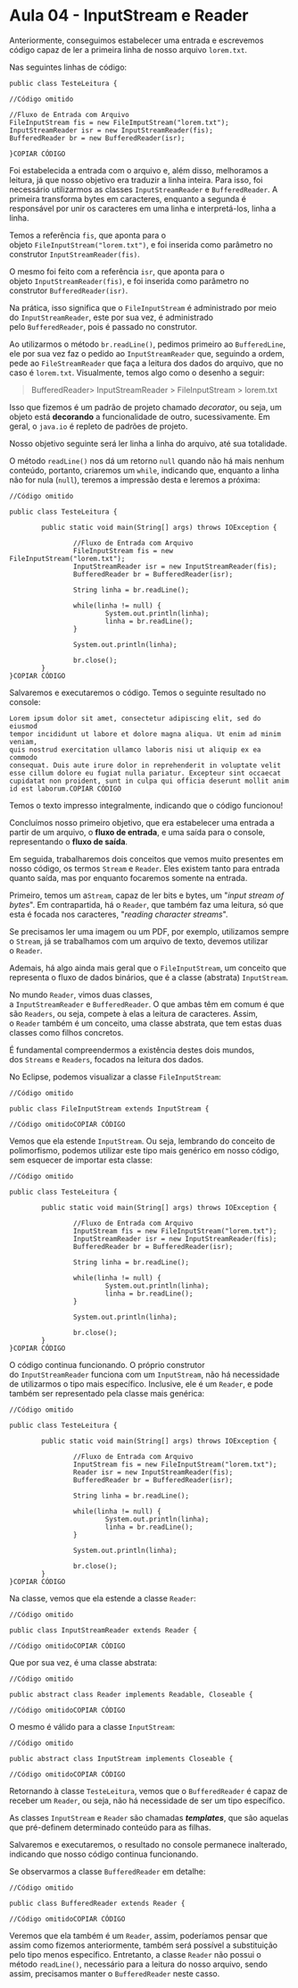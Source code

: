 # Aula 04 - InputStream e Reader

Anteriormente, conseguimos estabelecer uma entrada e escrevemos código capaz de ler a primeira linha de nosso arquivo `lorem.txt`.

Nas seguintes linhas de código:

```
public class TesteLeitura {

//Código omitido

//Fluxo de Entrada com Arquivo
FileInputStream fis = new FileImputStream("lorem.txt");
InputStreamReader isr = new InputStreamReader(fis);
BufferedReader br = new BufferedReader(isr);

}COPIAR CÓDIGO
```

Foi estabelecida a entrada com o arquivo e, além disso, melhoramos a leitura, já que nosso objetivo era traduzir a linha inteira. Para isso, foi necessário utilizarmos as classes `InputStreamReader` e `BufferedReader`. A primeira transforma bytes em caracteres, enquanto a segunda é responsável por unir os caracteres em uma linha e interpretá-los, linha a linha.

Temos a referência `fis`, que aponta para o objeto `FileInputStream("lorem.txt")`, e foi inserida como parâmetro no construtor `InputStreamReader(fis)`.

O mesmo foi feito com a referência `isr`, que aponta para o objeto `InputStreamReader(fis)`, e foi inserida como parâmetro no construtor `BufferedReader(isr)`.

Na prática, isso significa que o `FileInputStream` é administrado por meio do `InputStreamReader`, este por sua vez, é administrado pelo `BufferedReader`, pois é passado no construtor.

Ao utilizarmos o método `br.readLine()`, pedimos primeiro ao `BufferedLine`, ele por sua vez faz o pedido ao `InputStreamReader` que, seguindo a ordem, pede ao `FileStreamReader` que faça a leitura dos dados do arquivo, que no caso é `lorem.txt`. Visualmente, temos algo como o desenho a seguir:

> BufferedReader> InputStreamReader > FileInputStream > lorem.txt
> 

Isso que fizemos é um padrão de projeto chamado *decorator*, ou seja, um objeto está **decorando** a funcionalidade de outro, sucessivamente. Em geral, o `java.io` é repleto de padrões de projeto.

Nosso objetivo seguinte será ler linha a linha do arquivo, até sua totalidade.

O método `readLine()` nos dá um retorno `null` quando não há mais nenhum conteúdo, portanto, criaremos um `while`, indicando que, enquanto a linha não for nula (`null`), teremos a impressão desta e leremos a próxima:

```
//Código omitido

public class TesteLeitura {

        public static void main(String[] args) throws IOException {

                //Fluxo de Entrada com Arquivo
                FileInputStream fis = new FileInputStream("lorem.txt");
                InputStreamReader isr = new InputStreamReader(fis);
                BufferedReader br = BufferedReader(isr);

                String linha = br.readLine();

                while(linha != null) {
                        System.out.println(linha);
                        linha = br.readLine();
                }

                System.out.println(linha);

                br.close();
        }
}COPIAR CÓDIGO
```

Salvaremos e executaremos o código. Temos o seguinte resultado no console:

```
Lorem ipsum dolor sit amet, consectetur adipiscing elit, sed do eiusmod
tempor incididunt ut labore et dolore magna aliqua. Ut enim ad minim veniam,
quis nostrud exercitation ullamco laboris nisi ut aliquip ex ea commodo
consequat. Duis aute irure dolor in reprehenderit in voluptate velit
esse cillum dolore eu fugiat nulla pariatur. Excepteur sint occaecat
cupidatat non proident, sunt in culpa qui officia deserunt mollit anim
id est laborum.COPIAR CÓDIGO
```

Temos o texto impresso integralmente, indicando que o código funcionou!

Concluímos nosso primeiro objetivo, que era estabelecer uma entrada a partir de um arquivo, o **fluxo de entrada**, e uma saída para o console, representando o **fluxo de saída**.

Em seguida, trabalharemos dois conceitos que vemos muito presentes em nosso código, os termos `Stream` e `Reader`. Eles existem tanto para entrada quanto saída, mas por enquanto focaremos somente na entrada.

Primeiro, temos um a`Stream`, capaz de ler bits e bytes, um "*input stream of bytes*". Em contrapartida, há o `Reader`, que também faz uma leitura, só que esta é focada nos caracteres, "*reading character streams*".

Se precisamos ler uma imagem ou um PDF, por exemplo, utilizamos sempre o `Stream`, já se trabalhamos com um arquivo de texto, devemos utilizar o `Reader`.

Ademais, há algo ainda mais geral que o `FileInputStream`, um conceito que representa o fluxo de dados binários, que é a classe (abstrata) `InputStream`.

No mundo `Reader`, vimos duas classes, a `InputStreamReader` e `BufferedReader`. O que ambas têm em comum é que são `Readers`, ou seja, compete à elas a leitura de caracteres. Assim, o `Reader` também é um conceito, uma classe abstrata, que tem estas duas classes como filhos concretos.

É fundamental compreendermos a existência destes dois mundos, dos `Streams` e `Readers`, focados na leitura dos dados.

No Eclipse, podemos visualizar a classe `FileInputStream`:

```
//Código omitido

public class FileInputStream extends InputStream {

//Código omitidoCOPIAR CÓDIGO
```

Vemos que ela estende `InputStream`. Ou seja, lembrando do conceito de polimorfismo, podemos utilizar este tipo mais genérico em nosso código, sem esquecer de importar esta classe:

```
//Código omitido

public class TesteLeitura {

        public static void main(String[] args) throws IOException {

                //Fluxo de Entrada com Arquivo
                InputStream fis = new FileInputStream("lorem.txt");
                InputStreamReader isr = new InputStreamReader(fis);
                BufferedReader br = BufferedReader(isr);

                String linha = br.readLine();

                while(linha != null) {
                        System.out.println(linha);
                        linha = br.readLine();
                }

                System.out.println(linha);

                br.close();
        }
}COPIAR CÓDIGO
```

O código continua funcionando. O próprio construtor do `InputStreamReader` funciona com um `InputStream`, não há necessidade de utilizarmos o tipo mais específico. Inclusive, ele é um `Reader`, e pode também ser representado pela classe mais genérica:

```
//Código omitido

public class TesteLeitura {

        public static void main(String[] args) throws IOException {

                //Fluxo de Entrada com Arquivo
                InputStream fis = new FileInputStream("lorem.txt");
                Reader isr = new InputStreamReader(fis);
                BufferedReader br = BufferedReader(isr);

                String linha = br.readLine();

                while(linha != null) {
                        System.out.println(linha);
                        linha = br.readLine();
                }

                System.out.println(linha);

                br.close();
        }
}COPIAR CÓDIGO
```

Na classe, vemos que ela estende a classe `Reader`:

```
//Código omitido

public class InputStreamReader extends Reader {

//Código omitidoCOPIAR CÓDIGO
```

Que por sua vez, é uma classe abstrata:

```
//Código omitido

public abstract class Reader implements Readable, Closeable {

//Código omitidoCOPIAR CÓDIGO
```

O mesmo é válido para a classe `InputStream`:

```
//Código omitido

public abstract class InputStream implements Closeable {

//Código omitidoCOPIAR CÓDIGO
```

Retornando à classe `TesteLeitura`, vemos que o `BufferedReader` é capaz de receber um `Reader`, ou seja, não há necessidade de ser um tipo específico.

As classes `InputStream` e `Reader` são chamadas ***templates***, que são aquelas que pré-definem determinado conteúdo para as filhas.

Salvaremos e executaremos, o resultado no console permanece inalterado, indicando que nosso código continua funcionando.

Se observarmos a classe `BufferedReader` em detalhe:

```
//Código omitido

public class BufferedReader extends Reader {

//Código omitidoCOPIAR CÓDIGO
```

Veremos que ela também é um `Reader`, assim, poderíamos pensar que assim como fizemos anteriormente, também será possível a substituição pelo tipo menos específico. Entretanto, a classe `Reader` não possui o método `readLine()`, necessário para a leitura do nosso arquivo, sendo assim, precisamos manter o `BufferedReader` neste casso.